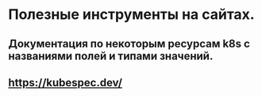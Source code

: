# Полезные инструменты на сайтах.


## Документация по некоторым ресурсам k8s с названиями полей и типами значений.
https://kubespec.dev/
---------------------------------------------------------------------------------
